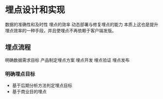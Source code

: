 # 埋点设计和实现

数据的准确性和及时性
埋点的效率
动态部署与修复埋点的能力
	本质上这也是提升埋点效率的一种手段，并且使埋点不再依赖于客户端发版。

## 埋点流程
明确数据需求目标
产品制定埋点方案
埋点开发
埋点验证
埋点发布

### 明确埋点目标

* 基于后期分析方法判定埋点目标
* 基于商业目的埋点

